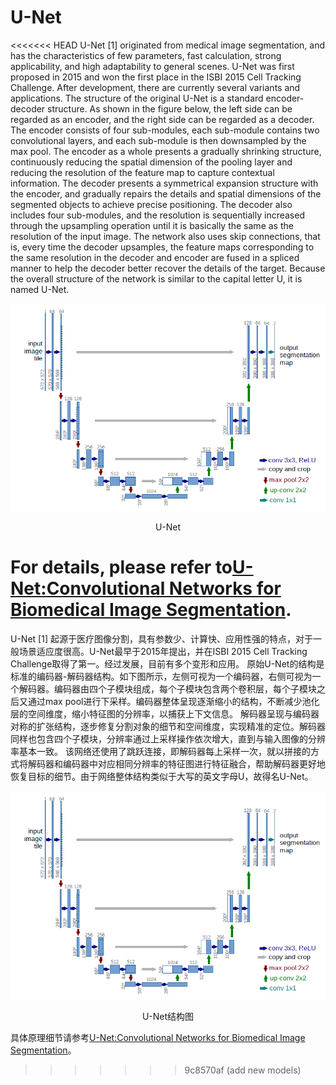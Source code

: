 # U-Net

<<<<<<< HEAD
U-Net [1] originated from medical image segmentation, and has the characteristics of few parameters, fast calculation, strong applicability, and high adaptability to general scenes. U-Net was first proposed in 2015 and won the first place in the ISBI 2015 Cell Tracking Challenge. After development, there are currently several variants and applications. The structure of the original U-Net is a standard encoder-decoder structure. As shown in the figure below, the left side can be regarded as an encoder, and the right side can be regarded as a decoder. The encoder consists of four sub-modules, each sub-module contains two convolutional layers, and each sub-module is then downsampled by the max pool. The encoder as a whole presents a gradually shrinking structure, continuously reducing the spatial dimension of the pooling layer and reducing the resolution of the feature map to capture contextual information.
The decoder presents a symmetrical expansion structure with the encoder, and gradually repairs the details and spatial dimensions of the segmented objects to achieve precise positioning. The decoder also includes four sub-modules, and the resolution is sequentially increased through the upsampling operation until it is basically the same as the resolution of the input image.
The network also uses skip connections, that is, every time the decoder upsamples, the feature maps corresponding to the same resolution in the decoder and encoder are fused in a spliced ​​manner to help the decoder better recover the details of the target. Because the overall structure of the network is similar to the capital letter U, it is named U-Net.

![](./images/UNet.png)

<div align = "center">U-Net</div>

For details, please refer to[U-Net:Convolutional Networks for Biomedical Image Segmentation](https://arxiv.org/abs/1505.04597).
=======
U-Net [1] 起源于医疗图像分割，具有参数少、计算快、应用性强的特点，对于一般场景适应度很高。U-Net最早于2015年提出，并在ISBI 2015 Cell Tracking Challenge取得了第一。经过发展，目前有多个变形和应用。
原始U-Net的结构是标准的编码器-解码器结构。如下图所示，左侧可视为一个编码器，右侧可视为一个解码器。编码器由四个子模块组成，每个子模块包含两个卷积层，每个子模块之后又通过max pool进行下采样。编码器整体呈现逐渐缩小的结构，不断减少池化层的空间维度，缩小特征图的分辨率，以捕获上下文信息。
解码器呈现与编码器对称的扩张结构，逐步修复分割对象的细节和空间维度，实现精准的定位。解码器同样也包含四个子模块，分辨率通过上采样操作依次增大，直到与输入图像的分辨率基本一致。
该网络还使用了跳跃连接，即解码器每上采样一次，就以拼接的方式将解码器和编码器中对应相同分辨率的特征图进行特征融合，帮助解码器更好地恢复目标的细节。由于网络整体结构类似于大写的英文字母U，故得名U-Net。

![](./images/UNet.png)

<div align = "center">U-Net结构图</div>

具体原理细节请参考[U-Net:Convolutional Networks for Biomedical Image Segmentation](https://arxiv.org/abs/1505.04597)。
>>>>>>> 9c8570af (add new models)
